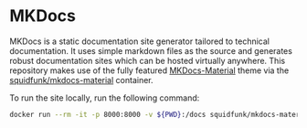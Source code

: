 # MKDocs

MKDocs is a static documentation site generator tailored to technical documentation. It uses simple markdown files as the source and generates robust documentation sites which can be hosted virtually anywhere. This repository makes use of the fully featured [MKDocs-Material](https://squidfunk.github.io/mkdocs-material/) theme via the [squidfunk/mkdocs-material](https://hub.docker.com/r/squidfunk/mkdocs-material) container.

To run the site locally, run the following command:

```bash
docker run --rm -it -p 8000:8000 -v ${PWD}:/docs squidfunk/mkdocs-material
```
